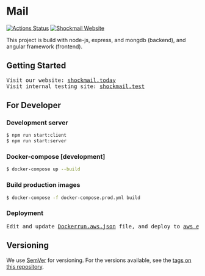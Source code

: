 # Mail

[![Actions Status](https://github.com/xinyangyuan/mail/workflows/Build%20and%20Deploy/badge.svg)](https://github.com/xinyangyuan/mail/actions)
[![Shockmail Website](https://img.shields.io/website?down_color=lightgrey&down_message=offline&label=Shockmail%20Website&up_color=17d151&up_message=online&url=http%3A%2F%2Fshockmail.today)](http://www.shockmail.today)

This project is build with node-js, express, and mongdb (backend), and angular framework (frontend).

## Getting Started

<pre>
Visit our website: <a href="https://www.shockmail.today" title="website">shockmail.today</a>
Visit internal testing site: <a href="http://mail-env.9kc4f5k7dp.ap-northeast-1.elasticbeanstalk.com" title="testing website">shockmail.test</a>
</pre>

## For Developer

### Development server

```bash
$ npm run start:client
$ npm run start:server
```

### Docker-compose [development]

```bash
$ docker-compose up --build
```

### Build production images

```bash
$ docker-compose -f docker-compose.prod.yml build
```

### Deployment

<pre>
Edit and update <a href="https://github.com/xinyangyuan/mail/blob/master/Dockerrun.aws.json" title="Dockerrun.aws.json File">Dockerrun.aws.json</a> file, and deploy to <a href="https://aws.amazon.com/elasticbeanstalk/" title="Dockerrun.aws.json File">aws elastic beanstalk</a>.
</pre>

## Versioning

We use [SemVer](http://semver.org/) for versioning. For the versions available, see the [tags on this repository](https://github.com/xinyangyuan/mail/tags).
